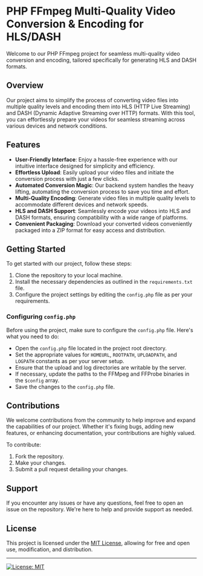 # PHP FFmpeg Multi-Quality Video Conversion & Encoding for HLS/DASH

Welcome to our PHP FFmpeg project for seamless multi-quality video conversion and encoding, tailored specifically for generating HLS and DASH formats. 

## Overview

Our project aims to simplify the process of converting video files into multiple quality levels and encoding them into HLS (HTTP Live Streaming) and DASH (Dynamic Adaptive Streaming over HTTP) formats. With this tool, you can effortlessly prepare your videos for seamless streaming across various devices and network conditions.

## Features

- **User-Friendly Interface**: Enjoy a hassle-free experience with our intuitive interface designed for simplicity and efficiency.
- **Effortless Upload**: Easily upload your video files and initiate the conversion process with just a few clicks.
- **Automated Conversion Magic**: Our backend system handles the heavy lifting, automating the conversion process to save you time and effort.
- **Multi-Quality Encoding**: Generate video files in multiple quality levels to accommodate different devices and network speeds.
- **HLS and DASH Support**: Seamlessly encode your videos into HLS and DASH formats, ensuring compatibility with a wide range of platforms.
- **Convenient Packaging**: Download your converted videos conveniently packaged into a ZIP format for easy access and distribution.

## Getting Started

To get started with our project, follow these steps:

1. Clone the repository to your local machine.
2. Install the necessary dependencies as outlined in the `requirements.txt` file.
3. Configure the project settings by editing the `config.php` file as per your requirements.

### Configuring `config.php`

Before using the project, make sure to configure the `config.php` file. Here's what you need to do:

- Open the `config.php` file located in the project root directory.
- Set the appropriate values for `HOMEURL`, `ROOTPATH`, `UPLOADPATH`, and `LOGPATH` constants as per your server setup.
- Ensure that the upload and log directories are writable by the server.
- If necessary, update the paths to the FFMpeg and FFProbe binaries in the `$config` array.
- Save the changes to the `config.php` file.

## Contributions

We welcome contributions from the community to help improve and expand the capabilities of our project. Whether it's fixing bugs, adding new features, or enhancing documentation, your contributions are highly valued.

To contribute:
1. Fork the repository.
2. Make your changes.
3. Submit a pull request detailing your changes.

## Support

If you encounter any issues or have any questions, feel free to open an issue on the repository. We're here to help and provide support as needed.

## License

This project is licensed under the [MIT License](LICENSE), allowing for free and open use, modification, and distribution.

---

[![License: MIT](https://img.shields.io/badge/License-MIT-yellow.svg)](https://opensource.org/licenses/MIT)